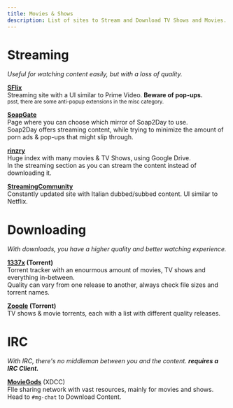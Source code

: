 ```yaml
---
title: Movies & Shows
description: List of sites to Stream and Download TV Shows and Movies.
---
```


# Streaming
*Useful for watching content easily, but with a loss of quality.*

[**SFlix**](https://sflix.to/home)  
Streaming site with a UI similar to Prime Video. **Beware of pop-ups.**  
<sub>psst, there are some anti-popup extensions in the misc category.</sub>

[**SoapGate**](https://soapgate.org/)  
Page where you can choose which mirror of Soap2Day to use.  
Soap2Day offers streaming content, while trying to minimize the amount of porn ads & pop-ups that might slip through.

[**rinzry**](https://rinzry.stream/)  
Huge index with many movies & TV Shows, using Google Drive.  
In the streaming section as you can stream the content instead of downloading it.

[**StreamingCommunity**](https://streamingcommunity.video/)  
Constantly updated site with Italian dubbed/subbed content. UI similar to Netflix.

# Downloading
*With downloads, you have a higher quality and better watching experience.*

**[1337x](https://1337x.to) (Torrent)**  
Torrent tracker with an enourmous amount of movies, TV shows and everything in-between.  
Quality can vary from one release to another, always check file sizes and torrent names.  

**[Zooqle](https://zooqle.com/) (Torrent)**  
TV shows & movie torrents, each with a list with different quality releases.

# IRC
*With IRC, there's no middleman between you and the content.* **_requires a IRC Client._**

[**MovieGods**](irc://irc.abjects.net/MOVIEGODS) (XDCC)  
FIle sharing network with vast resources, mainly for movies and shows. Head to `#mg-chat` to Download Content.
